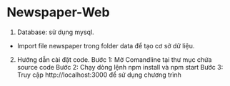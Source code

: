 # Newspaper-Web
1. Database: sử dụng mysql.
  - Import file newspaper trong folder data để tạo cơ sở dữ  liệu.
2. Hướng dẫn cài đặt code. 
  Bước 1: Mở Comandline tại thư mục chứa source code
  Bước 2: Chạy dòng lệnh npm install và npm start
  Bước 3: Truy cập http://localhost:3000 để sử dụng chương trình
